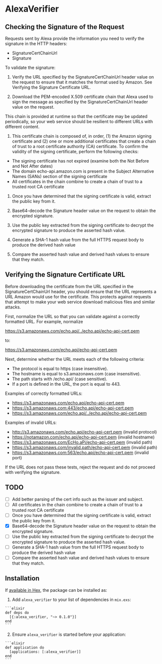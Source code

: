 # AlexaVerifier

## Checking the Signature of the Request

Requests sent by Alexa provide the information you need to verify the signature in the HTTP headers:

- SignatureCertChainUrl
- Signature

To validate the signature:

1. Verify the URL specified by the SignatureCertChainUrl header value on the request to ensure that it matches the format used by Amazon. See Verifying the Signature Certificate URL.

1. Download the PEM-encoded X.509 certificate chain that Alexa used to sign the message as specified by the SignatureCertChainUrl header value on the request.

This chain is provided at runtime so that the certificate may be updated periodically, so your web service should be resilient to different URLs with different content.

1. This certificate chain is composed of, in order, (1) the Amazon signing certificate and (2) one or more additional certificates that create a chain of trust to a root certificate authority (CA) certificate. To confirm the validity of the signing certificate, perform the following checks:
- The signing certificate has not expired (examine both the Not Before and Not After dates)
- The domain echo-api.amazon.com is present in the Subject Alternative Names (SANs) section of the signing certificate
- All certificates in the chain combine to create a chain of trust to a trusted root CA certificate

1. Once you have determined that the signing certificate is valid, extract the public key from it.

1. Base64-decode the Signature header value on the request to obtain the encrypted signature.

1. Use the public key extracted from the signing certificate to decrypt the encrypted signature to produce the asserted hash value.

1. Generate a SHA-1 hash value from the full HTTPS request body to produce the derived hash value

1. Compare the asserted hash value and derived hash values to ensure that they match.

## Verifying the Signature Certificate URL

Before downloading the certificate from the URL specified in the SignatureCertChainUrl header, you should ensure that the URL represents a URL Amazon would use for the certificate. This protects against requests that attempt to make your web service download malicious files and similar attacks.

First, normalize the URL so that you can validate against a correctly formatted URL. For example, normalize

https://s3.amazonaws.com/echo.api/../echo.api/echo-api-cert.pem

to:

https://s3.amazonaws.com/echo.api/echo-api-cert.pem

Next, determine whether the URL meets each of the following criteria:

- The protocol is equal to https (case insensitive).
- The hostname is equal to s3.amazonaws.com (case insensitive).
- The path starts with /echo.api/ (case sensitive).
- If a port is defined in the URL, the port is equal to 443.

Examples of correctly formatted URLs:

- https://s3.amazonaws.com/echo.api/echo-api-cert.pem
- https://s3.amazonaws.com:443/echo.api/echo-api-cert.pem
- https://s3.amazonaws.com/echo.api/../echo.api/echo-api-cert.pem

Examples of invalid URLs:

- http://s3.amazonaws.com/echo.api/echo-api-cert.pem (invalid protocol)
- https://notamazon.com/echo.api/echo-api-cert.pem (invalid hostname)
- https://s3.amazonaws.com/EcHo.aPi/echo-api-cert.pem (invalid path)
- https://s3.amazonaws.com/invalid.path/echo-api-cert.pem (invalid path)
- https://s3.amazonaws.com:563/echo.api/echo-api-cert.pem (invalid port)

If the URL does not pass these tests, reject the request and do not proceed with verifying the signature.


## TODO

- [ ] Add better parsing of the cert info such as the issuer and subject.
- [ ] All certificates in the chain combine to create a chain of trust to a trusted root CA certificate
- [ ] Once you have determined that the signing certificate is valid, extract the public key from it.
- [x] Base64-decode the Signature header value on the request to obtain the encrypted signature.
- [ ] Use the public key extracted from the signing certificate to decrypt the encrypted signature to produce the asserted hash value.
- [ ] Generate a SHA-1 hash value from the full HTTPS request body to produce the derived hash value
- [ ] Compare the asserted hash value and derived hash values to ensure that they match.

## Installation

If [available in Hex](https://hex.pm/docs/publish), the package can be installed as:

  1. Add `alexa_verifier` to your list of dependencies in `mix.exs`:

    ```elixir
    def deps do
      [{:alexa_verifier, "~> 0.1.0"}]
    end
    ```

  2. Ensure `alexa_verifier` is started before your application:

    ```elixir
    def application do
      [applications: [:alexa_verifier]]
    end
    ```
